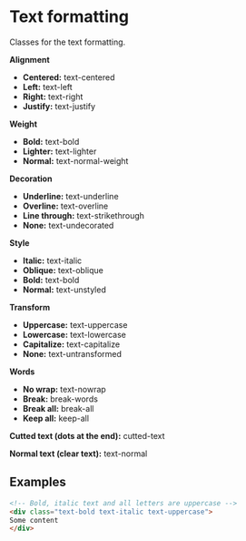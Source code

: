 # Text formatting

Classes for the text formatting.

**Alignment**
- **Centered:** text-centered
- **Left:** text-left
- **Right:** text-right
- **Justify:** text-justify

**Weight**
- **Bold:** text-bold
- **Lighter:** text-lighter
- **Normal:** text-normal-weight

**Decoration**
- **Underline:** text-underline
- **Overline:** text-overline
- **Line through:** text-strikethrough
- **None:** text-undecorated

**Style**
- **Italic:** text-italic
- **Oblique:** text-oblique
- **Bold:** text-bold
- **Normal:** text-unstyled

**Transform**
- **Uppercase:** text-uppercase
- **Lowercase:** text-lowercase
- **Capitalize:** text-capitalize
- **None:** text-untransformed

**Words**
- **No wrap:** text-nowrap
- **Break:** break-words
- **Break all:** break-all
- **Keep all:** keep-all

**Cutted text (dots at the end):** cutted-text

**Normal text (clear text):** text-normal

## Examples
````Html
<!-- Bold, italic text and all letters are uppercase -->
<div class="text-bold text-italic text-uppercase">
Some content
</div>
````
